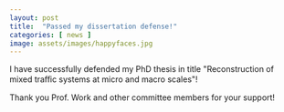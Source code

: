 ```yaml
---
layout: post
title:  "Passed my dissertation defense!"
categories: [ news ]
image: assets/images/happyfaces.jpg
---
```


I have successfully defended my PhD thesis in title "Reconstruction of mixed traﬀic systems at micro and macro scales"!

Thank you Prof. Work and other committee members for your support!